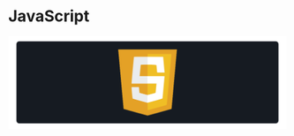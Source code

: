# JavaScript

<a href="#"><img src="https://github.com/fismael21/fismael21/blob/main/img/background_2/Background_Pack_2_2.png" alt="html" align="center"/></a>
